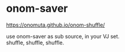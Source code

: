 # onom-saver

https://onomuta.github.io/onom-shuffle/

use onom-saver as sub source, in your VJ set.  
shuffle, shuffle, shuffle.
